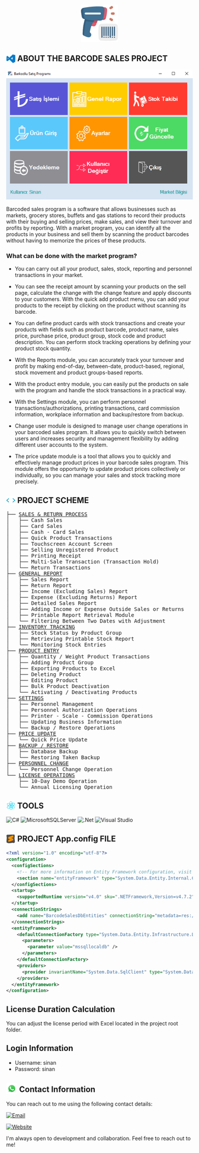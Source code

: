 <div align="center">
  <img src="images/barcode-scanner.png" width="100" height="100">
</div>

## <img src="images/visual-studio.gif" width ="25" style="margin-bottom: -5px;"> ABOUT THE BARCODE SALES PROJECT

<img src="images/form-home.png"><br>

Barcoded sales program is a software that allows businesses such as markets, grocery stores, buffets and gas stations to record their products with their buying and selling prices, make sales, and view their turnover and profits by reporting. With a market program, you can identify all the products in your business and sell them by scanning the product barcodes without having to memorize the prices of these products.

### What can be done with the market program?

* You can carry out all your product, sales, stock, reporting and personnel transactions in your market.

* You can see the receipt amount by scanning your products on the sell page, calculate the change with the change feature and apply discounts to your customers. With the quick add product menu, you can add your products to the receipt by clicking on the product without scanning its barcode.

* You can define product cards with stock transactions and create your products with fields such as product barcode, product name, sales price, purchase price, product group, stock code and product description. You can perform stock tracking operations by defining your product stock quantity.

* With the Reports module, you can accurately track your turnover and profit by making end-of-day, between-date, product-based, regional, stock movement and product groups-based reports.

* With the product entry module, you can easily put the products on sale with the program and handle the stock transactions in a practical way.

* With the Settings module, you can perform personnel transactions/authorizations, printing transactions, card commission information, workplace information and backup/restore from backup.

* Change user module is designed to manage user change operations in your barcoded sales program. It allows you to quickly switch between users and increases security and management flexibility by adding different user accounts to the system.

* The price update module is a tool that allows you to quickly and effectively manage product prices in your barcode sales program. This module offers the opportunity to update product prices collectively or individually, so you can manage your sales and stock tracking more precisely.

## <img src="images/code.webp" width ="25" style="margin-bottom: -5px;"> PROJECT SCHEME

<pre>
├── <a href="/images/sales/">SALES & RETURN PROCESS</a>
│   ├── Cash Sales
│   ├── Card Sales
│   ├── Cash - Card Sales
│   ├── Quick Product Transactions
│   ├── Touchscreen Account Screen
│   ├── Selling Unregistered Product
│   ├── Printing Receipt
│   ├── Multi-Sale Transaction (Transaction Hold)
│   └── Return Transactions
├── <a href="/images/report/">GENERAL REPORT</a>
│   ├── Sales Report
│   ├── Return Report
│   ├── Income (Excluding Sales) Report
│   ├── Expense (Excluding Returns) Report
│   ├── Detailed Sales Report
│   ├── Adding Income or Expense Outside Sales or Returns
│   ├── Printable Report Retrieval Module
│   └── Filtering Between Two Dates with Adjustment
├── <a href="/images/stock/">INVENTORY TRACKING</a>
│   ├── Stock Status by Product Group
│   ├── Retrieving Printable Stock Report
│   └── Monitoring Stock Entries
├── <a href="/images/add-product/">PRODUCT ENTRY</a>
│   ├── Quantity / Weight Product Transactions
│   ├── Adding Product Group
│   ├── Exporting Products to Excel
│   ├── Deleting Product
│   ├── Editing Product
│   ├── Bulk Product Deactivation
│   └── Activating / Deactivating Products
├── <a href="/images/settings/">SETTINGS</a>
│   ├── Personnel Management
│   ├── Personnel Authorization Operations
│   ├── Printer - Scale - Commission Operations
│   ├── Updating Business Information
│   └── Backup / Restore Operations
├── <a href="/images/price-update/">PRICE UPDATE</a>
│   └── Quick Price Update
├── <a href="/images/backup/">BACKUP / RESTORE</a>
│   ├── Database Backup
│   └── Restoring Taken Backup
├── <a href="/images/users-operation/">PERSONNEL CHANGE</a>
│   └── Personnel Change Operation
└── <a href="/images/licence/">LICENSE OPERATIONS</a>
    ├── 10-Day Demo Operation
    └── Annual Licensing Operation
</pre>

## <img src="images/genius.gif" width ="25" style="margin-bottom: -5px;"> TOOLS

![C#](https://img.shields.io/badge/c%23-%23239120.svg?style=for-the-badge&logo=c-sharp&logoColor=white)
![MicrosoftSQLServer](https://img.shields.io/badge/Microsoft%20SQL%20Sever-CC2927?style=for-the-badge&logo=microsoft%20sql%20server&logoColor=white)
![.Net](https://img.shields.io/badge/.NET-5C2D91?style=for-the-badge&logo=.net&logoColor=white)
![Visual Studio](https://img.shields.io/badge/Visual%20Studio-5C2D91.svg?style=for-the-badge&logo=visual-studio&logoColor=white)

## <img src="images/sublime.gif" width ="25" style="margin-bottom: -5px;"> PROJECT App.config FILE

```xml
<?xml version="1.0" encoding="utf-8"?>
<configuration>
  <configSections>
    <!-- For more information on Entity Framework configuration, visit http://go.microsoft.com/fwlink/?LinkID=237468 -->
    <section name="entityFramework" type="System.Data.Entity.Internal.ConfigFile.EntityFrameworkSection, EntityFramework, Version=6.0.0.0, Culture=neutral, PublicKeyToken=b77a5c561934e089" requirePermission="false" />
  </configSections>
  <startup>
    <supportedRuntime version="v4.0" sku=".NETFramework,Version=v4.7.2" />
  </startup>
  <connectionStrings>
    <add name="BarcodeSalesDbEntities" connectionString="metadata=res://*/Model1.csdl|res://*/Model1.ssdl|res://*/Model1.msl;provider=System.Data.SqlClient;provider connection string=&quot;data source=(LocalDB)\MSSQLLocalDB;attachdbfilename=|DataDirectory|\BarcodeSalesDb.mdf;integrated security=True;MultipleActiveResultSets=True;App=EntityFramework&quot;" providerName="System.Data.EntityClient" />
  </connectionStrings>
  <entityFramework>
    <defaultConnectionFactory type="System.Data.Entity.Infrastructure.LocalDbConnectionFactory, EntityFramework">
      <parameters>
        <parameter value="mssqllocaldb" />
      </parameters>
    </defaultConnectionFactory>
    <providers>
      <provider invariantName="System.Data.SqlClient" type="System.Data.Entity.SqlServer.SqlProviderServices, EntityFramework.SqlServer" />
    </providers>
  </entityFramework>
</configuration>
```

## License Duration Calculation
You can adjust the license period with Excel located in the project root folder.

## Login Information
* Username: sinan
* Password: sinan

## <img src="images/whatsapp.gif" width="30" style="margin-bottom: -5px;"> Contact Information

You can reach out to me using the following contact details:

[![Email](https://img.shields.io/badge/Email-info%40sinanozcelik.com-brightgreen)](mailto:info@sinanozcelik.com)

[![Website](https://img.shields.io/badge/Website-sinanozcelik.com-blue)](https://sinanozcelik.com)

I'm always open to development and collaboration. Feel free to reach out to me!